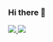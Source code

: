 ### Hi there 👋


<div>
  <a href="https://github.com/AllaPessin">
  <img height="180em" src="https://github-readme-stats.vercel.app/api?username=AllaPessin&show_icons=true&theme=dracula&include_all_commits=true&count_private=true"/>
  <img height="180em" src="https://github-readme-stats.vercel.app/api/top-langs/?username=AllaPessin&layout=compact&langs_count=16&theme=dracula"/>
<div>
<!--
**AllanPessin/AllanPessin** is a ✨ _special_ ✨ repository because its `README.md` (this file) appears on your GitHub profile.

Here are some ideas to get you started:

- 🔭 I’m currently working on ...
- 🌱 I’m currently learning ...
- 👯 I’m looking to collaborate on ...
- 🤔 I’m looking for help with ...
- 💬 Ask me about ...
- 📫 How to reach me: ...
- 😄 Pronouns: ...
- ⚡ Fun fact: ...
-->


  ![Snake animation](https://github.com/AllanPessin/AllanPessin/blob/output/github-contribution-grid-snake.svg)
